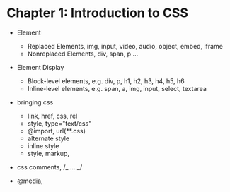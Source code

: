# Chapter 1: Introduction to CSS

- Element

  - Replaced Elements, img, input, video, audio, object, embed, iframe
  - Nonreplaced Elements, div, span, p ...

- Element Display
  - Block-level elements, e.g. div, p, h1, h2, h3, h4, h5, h6
  - Inline-level elements, e.g. span, a, img, input, select, textarea
- bringing css
  - link, href, css, rel
  - style, type="text/css"
  - @import, url(\*\*.css)
  - alternate style
  - inline style
  - style, markup, <!-- ... -->
- css comments, /_ ... _/
- @media,
